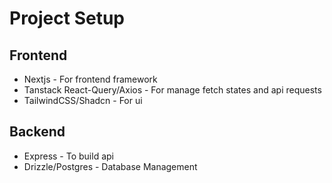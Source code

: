 # Project Setup

## Frontend

- Nextjs - For frontend framework
- Tanstack React-Query/Axios - For manage fetch states and api requests
- TailwindCSS/Shadcn - For ui

## Backend

- Express - To build api
- Drizzle/Postgres - Database Management
